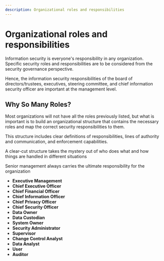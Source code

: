 ```yaml
---
description: Organizational roles and responsibilities
---
```


# Organizational roles and responsibilities

Information security is everyone's responsibility in any organization. Specific security roles and responsibilities are to be considered from the security governance perspective.&#x20;

Hence, the information security responsibilities of the board of directors/trustees, executives, steering committee, and chief information security officer are important at the management level.

## Why So Many Roles?&#x20;

Most organizations will not have all the roles previously listed, but what is important is to build an organizational structure that contains the necessary roles and map the correct security responsibilities to them.&#x20;

This structure includes clear definitions of responsibilities, lines of authority and communication, and enforcement capabilities.&#x20;

A clear-cut structure takes the mystery out of who does what and how things are handled in different situations

Senior management always carries the ultimate responsibility for the organization

* **Executive Management**
* **Chief Executive Officer**
* **Chief Financial Officer**
* **Chief Information Officer**
* **Chief Privacy Officer**&#x20;
* **Chief Security Officer**
* **Data Owner**
* **Data Custodian**
* **System Owner**
* **Security Administrator**
* **Supervisor**
* **Change Control Analyst**
* **Data Analyst**
* **User**
* **Auditor**
